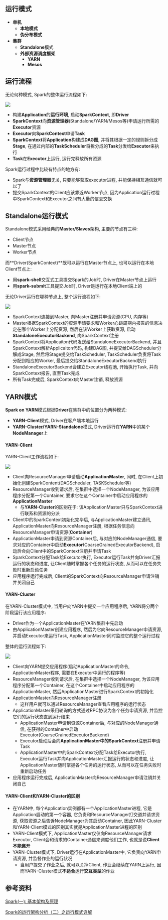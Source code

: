 ## 运行模式

- **单机**
  - **本地模式**
  - **伪分布模式**
- **集群**
  - **Standalone**模式
  - **外部资源调度框架**
    - **YARN**
    - **Mesos**

## 运行流程

无论何种模式, Spark的整体运行流程如下:

![](https://images2015.cnblogs.com/blog/1004194/201608/1004194-20160830094200918-1846127221.png)

- 构建**Application**的**运行环境**, 启动**SparkContext**, 即**Driver**
- **SparkContext**向**资源管理器**(Standalone/YARN/Mesos等)申请运行所需的**Executor**资源
- **Executor**向**SparkContext**申请**Task**
- **SparkContext**将**Application**构建成**DAG图**, 并将其根据一定的规则拆分成**Stage**, 在通过内部的**TaskScheduler**将拆分成的**Task**分发给**Executor**来执行
- **Task**在**Executor**上运行, 运行完释放所有资源

Spark运行过程中比较有特点的地方有:

- Spark与**资源管理器**无关, 只要能够获取executor进程, 并能保持相互通信就可以了
- 提交SparkContext的Client应该靠近Worker节点, 因为Application运行过程中SparkContext和Executor之间有大量的信息交换

## Standalone运行模式

Standalone模式采用经典的**Master/Slaves**架构, 主要的节点有三种:

- Client节点
- Master节点
- Worker节点

而**Driver(SparkContext)**既可以运行在Master节点上, 也可以运行在本地Client节点上:

- 用**spark-shell**交互式工具提交Spark的Job时, Driver在Master节点上运行
- 用**spark-submit**工具提交Job时, Driver是运行在本地Client端上的

无论Driver运行在哪种节点上, 整个运行流程如下:

![](https://images2015.cnblogs.com/blog/1004194/201608/1004194-20160829183337855-2136615486.png)

- SparkContext连接到Master, 向Master注册并申请资源(CPU, 内存等)
- Master根据SparkContext的资源申请要求和Worker心跳周期内报告的信息决定在哪个Worker上分配资源, 然后在该Worker上获取资源, 启动**StandaloneExecutorBackend**, 向SparkContext注册
- SparkContext将Applicaiton代码发送给StandaloneExecutorBackend, 并且SparkContext解析Applicaiton代码, 构建DAG图, 并提交给DAGScheduler分解成Stage, 然后将Stage提交给TaskScheduler, TaskScheduler负责将Task分配到相应的Worker, 最后提交给StandaloneExecutorBackend执行
- StandaloneExecutorBackend会建立Executor线程池, 开始执行Task, 并向SparkContext报告, 直至Task完成
- 所有Task完成后, SparkContext向Master注销, 释放资源

## YARN模式

**Spark on YARN**模式根据**Driver**在集群中的位置分为两种模式:

- **YARN-Client**模式, Driver在客户端本地运行
- **YARN-Cluster/YARN-Standalone**模式, Driver运行在**YARN**中的某个**NodeManager**上

#### YARN-Client

YARN-Client工作流程如下:

![](https://images2015.cnblogs.com/blog/1004194/201608/1004194-20160830101752277-512218897.png)

- Client向ResourceManager申请启动**ApplicationMaster**, 同时, 在Client上初始化创建SparkContent(DAGScheduler, TASKScheduler等)
- ResourceManager收到请求后, 在集群中选择一个NodeManager, 为该应用程序分配第一个Container, 要求它在这个Container中启动应用程序的**ApplicationMaster**
  - 与**YARN-Cluster**的区别在于: 该ApplicationMaster只与SparkContext进行联系和资源的分派
- Client中的SparkContext初始化完毕后, 与ApplicationMaster建立通讯, ApplicationMaster向ResourceManager注册, 根据任务信息向ResourceManager申请资源(**Container**)
- ApplicationMaster申请到资源Container后, 与对应的NodeManager通信, 要求对应的Container中启动**Executor**(CoarseGrainedExecutorBackend), 启动后会向Client中的SparkContext注册并申请Task
- SparkContext分配Task给Executor执行, Executor运行Task并向Driver汇报运行的状态和进度, 让Client随时掌握各个任务的运行状态, 从而可以在任务失败时重新启动任务
- 应用程序运行完成后, Client的SparkContext向ResourceManager申请注销并关闭自己

#### YARN-Cluster

在YARN-Cluster模式中, 当用户向YARN中提交一个应用程序后, YARN将分两个阶段运行该应用程序:

- Driver作为一个ApplicationMaster在YARN集群中先启动
- 由ApplicationMaster创建应用程序, 然后为它向ResourceManager申请资源, 并启动Executor来运行Task, ApplicationMaster同时监控它的整个运行过程

整体的运行流程如下:

![](https://images2015.cnblogs.com/blog/1004194/201608/1004194-20160830102951683-505085536.png)

- Client向YARN提交应用程序(启动ApplicationMaster的命令, ApplicationMaster程序, 需要在Executor中运行的程序等)
- ResourceManager收到请求后, 在集群中选择一个NodeManager, 为该应用程序分配第一个Container, 在这个Container中启动应用程序的ApplicationMaster, 然后ApplicationMaster进行SparkContext的初始化
- ApplicationMaster向ResourceManager注册
  - 这样用户就可以通过ResourceManager查看应用程序的运行状态
- ApplicationMaster采用轮询的方式通过RPC协议为各个任务申请资源, 并监控它们的运行状态直到运行结束
  - ApplicationMaster申请到资源Container后, 与对应的NodeManager通信, 在获得的Container中启动Executor(CoarseGrainedExecutorBackend)
  - Executor启动后会向**ApplicationMaster中的SparkContext**注册并申请Task
  - ApplicationMaster中的SparkContext分配Task给Executor执行, Executor运行Task并向ApplicationMaster汇报运行的状态和进度, 让ApplicationMaster随时掌握各个任务的运行状态, 从而可以在任务失败时重新启动任务
- 应用程序运行完成后, ApplicationMaster向ResourceManager申请注销并关闭自己

#### YARN-Client和YARN-Cluster的区别

- 在YARN中, 每个Application实例都有一个ApplicationMaster进程, 它是Application启动的第一个容器, 它负责和ResourceManager打交道并请求资源, 获取资源之后告诉NodeManager为其启动Container, 因此YARN-Cluster和YARN-Client模式的区别其实就是ApplicationMaster进程的区别
- YARN-Client模式下, ApplicationMaster仅仅向ResourceManager请求Executor, Client会和请求的Container通信来调度他们工作, 也就是说**Client不能离开**
- YARN-Cluster模式下, Driver运行在ApplicationMaster中, 它负责向YARN申请资源, 并监督作业的运行状况
  - 当用户提交了作业之后, 就可以关掉Client, 作业会继续在YARN上运行, 因而YARN-Cluster模式**不适合**运行**交互类型**的作业

## 参考资料

[Spark(一): 基本架构及原理](https://www.cnblogs.com/tgzhu/p/5818374.html)

[Spark的运行架构分析（二）之运行模式详解](https://blog.csdn.net/gamer_gyt/article/details/51833681)

